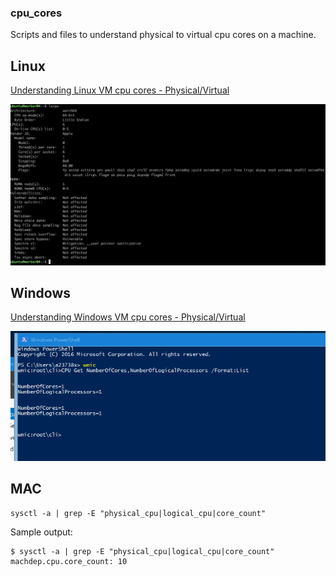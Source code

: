 ### cpu_cores

Scripts and files to understand physical to virtual cpu cores on a machine. 

## Linux

[Understanding Linux VM cpu cores - Physical/Virtual](https://github.com/cfkubo/cpu_cores/blob/main/cpu_cores_linux.md)

<p align="center">
<img src="files/linux.png" width="800" alt="linux-screenshop" />
</p>

## Windows

[Understanding Windows VM cpu cores - Physical/Virtual](https://github.com/cfkubo/cpu_cores/blob/main/cpu_cores_windows.md)

<p align="center">
<img src="files/image003.png" width="800" alt="Windows-screenshop" />
</p>

## MAC
```
sysctl -a | grep -E "physical_cpu|logical_cpu|core_count"
```
Sample output:
```
$ sysctl -a | grep -E "physical_cpu|logical_cpu|core_count"
machdep.cpu.core_count: 10
```
